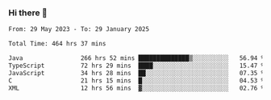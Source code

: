 ### Hi there 👋

<!--START_SECTION:waka-->

```txt
From: 29 May 2023 - To: 29 January 2025

Total Time: 464 hrs 37 mins

Java                266 hrs 52 mins ██████████████▒░░░░░░░░░░   56.94 %
TypeScript          72 hrs 29 mins  ████░░░░░░░░░░░░░░░░░░░░░   15.47 %
JavaScript          34 hrs 28 mins  ██░░░░░░░░░░░░░░░░░░░░░░░   07.35 %
C                   21 hrs 15 mins  █░░░░░░░░░░░░░░░░░░░░░░░░   04.53 %
XML                 12 hrs 56 mins  ▓░░░░░░░░░░░░░░░░░░░░░░░░   02.76 %
```

<!--END_SECTION:waka-->
<!--
**the-beef-calculator/the-beef-calculator** is a ✨ _special_ ✨ repository because its `README.md` (this file) appears on your GitHub profile.

Here are some ideas to get you started:

- 🔭 I’m currently working on ...
- 🌱 I’m currently learning ...
- 👯 I’m looking to collaborate on ...
- 🤔 I’m looking for help with ...
- 💬 Ask me about ...
- 📫 How to reach me: ...
- 😄 Pronouns: ...
- ⚡ Fun fact: ...
-->
